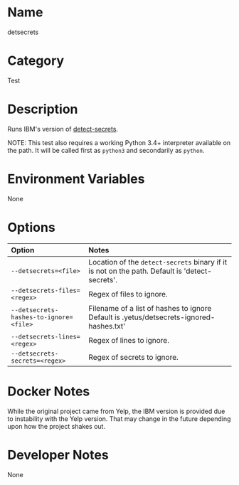 <!---
  Licensed to the Apache Software Foundation (ASF) under one
  or more contributor license agreements.  See the NOTICE file
  distributed with this work for additional information
  regarding copyright ownership.  The ASF licenses this file
  to you under the Apache License, Version 2.0 (the
  "License"); you may not use this file except in compliance
  with the License.  You may obtain a copy of the License at

    http://www.apache.org/licenses/LICENSE-2.0

  Unless required by applicable law or agreed to in writing,
  software distributed under the License is distributed on an
  "AS IS" BASIS, WITHOUT WARRANTIES OR CONDITIONS OF ANY
  KIND, either express or implied.  See the License for the
  specific language governing permissions and limitations
  under the License.
-->

# Name

detsecrets

# Category

Test

# Description

Runs IBM's version of [detect-secrets](https://github.com/IBM/detect-secrets).

NOTE: This test also requires a working Python 3.4+ interpreter available on the path.  It will be called first
as `python3` and secondarily as `python`.

# Environment Variables

None

# Options

| Option | Notes |
|:---------|:------|
| `--detsecrets=<file>` | Location of the `detect-secrets` binary if it is not on the path.  Default is 'detect-secrets'. |
| `--detsecrets-files=<regex>` | Regex of files to ignore. |
| `--detsecrets-hashes-to-ignore=<file>` | Filename of a list of hashes to ignore Default is .yetus/detsecrets-ignored-hashes.txt' |
| `--detsecrets-lines=<regex>` | Regex of lines to ignore. |
| `--detsecrets-secrets=<regex>` | Regex of secrets to ignore. |

# Docker Notes

While the original project came from Yelp, the IBM version is provided due to instability with the Yelp version.
That may change in the future depending upon how the project shakes out.

# Developer Notes

None
